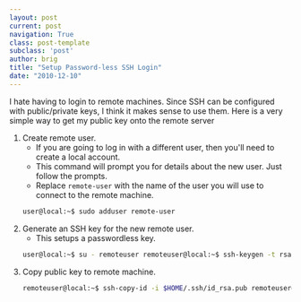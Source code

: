 ```yaml
---
layout: post
current: post
navigation: True
class: post-template
subclass: 'post'
author: brig
title: "Setup Password-less SSH Login"
date: "2010-12-10"
---
```


I hate having to login to remote machines. Since SSH can be configured with public/private keys, I think it makes sense to use them. Here is a very simple way to get my public key onto the remote server

1. Create remote user.
    - If you are going to log in with a different user, then you'll need to create a local account.
    - This command will prompt you for details about the new user. Just follow the prompts.
    - Replace `remote-user` with the name of the user you will use to connect to the remote machine.
    ```bash
    user@local:~$ sudo adduser remote-user
    ```
2. Generate an SSH key for the new remote user.
    - This setups a passwordless key.
    ```bash
    user@local:~$ su - remoteuser remoteuser@local:~$ ssh-keygen -t rsa -P ""
    ```
3. Copy public key to remote machine.
    ```bash
    remoteuser@local:~$ ssh-copy-id -i $HOME/.ssh/id_rsa.pub remoteuser@remotemachine 
    ```
